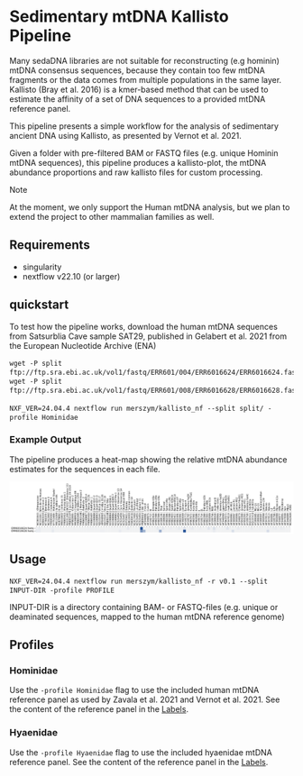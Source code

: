 # Sedimentary mtDNA Kallisto Pipeline

Many sedaDNA libraries are not suitable for reconstructing (e.g hominin) mtDNA consensus sequences, because they contain too few mtDNA fragments or the data comes from multiple populations in the same layer. Kallisto (Bray et al. 2016) is a kmer-based method that can be used to estimate the affinity of a set of DNA sequences to a provided mtDNA reference panel. 

This pipeline presents a simple workflow for the analysis of sedimentary ancient DNA using Kallisto, as presented by Vernot et al. 2021.

Given a folder with pre-filtered BAM or FASTQ files (e.g. unique Hominin mtDNA sequences), this pipeline produces a kallisto-plot, the mtDNA abundance proportions and raw kallisto files for custom processing.   

> [!NOTE]
> At the moment, we only support the Human mtDNA analysis, but we plan to extend the project to other mammalian families as well.
 
## Requirements

- singularity
- nextflow v22.10 (or larger)

## quickstart

To test how the pipeline works, download the human mtDNA sequences from Satsurblia Cave sample SAT29, published in Gelabert et al. 2021 from the European Nucleotide Archive (ENA)

```
wget -P split ftp://ftp.sra.ebi.ac.uk/vol1/fastq/ERR601/004/ERR6016624/ERR6016624.fastq.gz
wget -P split ftp://ftp.sra.ebi.ac.uk/vol1/fastq/ERR601/008/ERR6016628/ERR6016628.fastq.gz

NXF_VER=24.04.4 nextflow run merszym/kallisto_nf --split split/ -profile Hominidae
```

### Example Output 

The pipeline produces a heat-map showing the relative mtDNA abundance estimates for the sequences in each file. 

![](assets/quickstart_example.svg)

## Usage

```
NXF_VER=24.04.4 nextflow run merszym/kallisto_nf -r v0.1 --split INPUT-DIR -profile PROFILE
```

INPUT-DIR is a directory containing BAM- or FASTQ-files (e.g. unique or deaminated sequences, mapped to the human mtDNA reference genome)

## Profiles

### Hominidae

Use the `-profile Hominidae` flag to use the included human mtDNA reference panel as used by Zavala et al. 2021 and Vernot et al. 2021. See the content of the reference panel in the [Labels](assets/Hominidae/labels.tsv). 

### Hyaenidae

Use the `-profile Hyaenidae` flag to use the included hyaenidae mtDNA reference panel. See the content of the reference panel in the [Labels](assets/Hyaenidae/labels.tsv).